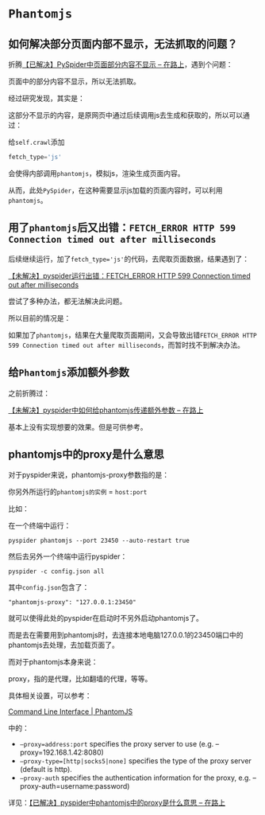 # `Phantomjs`

## 如何解决部分页面内部不显示，无法抓取的问题？

折腾[【已解决】PySpider中页面部分内容不显示 – 在路上](https://www.crifan.com/pyspider_page_content_partial_not_show/)，遇到个问题：

页面中的部分内容不显示，所以无法抓取。

经过研究发现，其实是：

这部分不显示的内容，是原网页中通过后续调用js去生成和获取的，所以可以通过：

给`self.crawl`添加

```python
fetch_type='js'
```

会使得内部调用`phantomjs`，模拟js，渲染生成页面内容。

从而，此处`PySpider`，在这种需要显示js加载的页面内容时，可以利用`phantomjs`。

## 用了`phantomjs`后又出错：`FETCH_ERROR HTTP 599 Connection timed out after milliseconds`

后续继续运行，加了`fetch_type='js'`的代码，去爬取页面数据，结果遇到了：

[【未解决】pyspider运行出错：FETCH_ERROR HTTP 599 Connection timed out after milliseconds](http://www.crifan.com/pyspider_run_error_fetch_error_http_599_connection_timed_out_after_milliseconds)

尝试了多种办法，都无法解决此问题。

所以目前的情况是：

如果加了`phantomjs`，结果在大量爬取页面期间，又会导致出错`FETCH_ERROR HTTP 599 Connection timed out after milliseconds`，而暂时找不到解决办法。

## 给`Phantomjs`添加额外参数

之前折腾过：

[【未解决】pyspider中如何给phantomjs传递额外参数 – 在路上](https://www.crifan.com/pyspider_how_pass_extra_param_to_phantomj)

基本上没有实现想要的效果。但是可供参考。

## phantomjs中的proxy是什么意思

对于pyspider来说，phantomjs-proxy参数指的是：

你另外所运行的`phantomjs的实例` = `host:port`

比如：

在一个终端中运行：

`pyspider phantomjs --port 23450 --auto-restart true`

然后去另外一个终端中运行pyspider：

`pyspider -c config.json all`

其中`config.json`包含了：

`"phantomjs-proxy": "127.0.0.1:23450"`

就可以使得此处的pyspider在启动时不另外启动phantomjs了。

而是去在需要用到phantomjs时，去连接本地电脑127.0.0.1的23450端口中的phantomjs去处理，去加载页面了。

而对于phantomjs本身来说：

proxy，指的是代理，比如翻墙的代理，等等。

具体相关设置，可以参考：

[Command Line Interface | PhantomJS](http://phantomjs.org/api/command-line.html)

中的：

* `–proxy=address:port` specifies the proxy server to use (e.g. –proxy=192.168.1.42:8080)
* `–proxy-type=[http|socks5|none]` specifies the type of the proxy server (default is http).
* `–proxy-auth` specifies the authentication information for the proxy, e.g. –proxy-auth=username:password)

详见：[【已解决】pyspider中phantomjs中的proxy是什么意思 – 在路上](https://www.crifan.com/pyspider_phantomjs_proxy_para_meaning)
